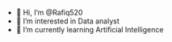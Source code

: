 - 👋 Hi, I’m @Rafiq520
- 👀 I’m interested in Data analyst
- 🌱 I’m currently learning Artificial Intelligence

<!---
Rafiq520/Rafiq520 is a ✨ special ✨ repository because its `README.md` (this file) appears on your GitHub profile.
You can click the Preview link to take a look at your changes.
--->
